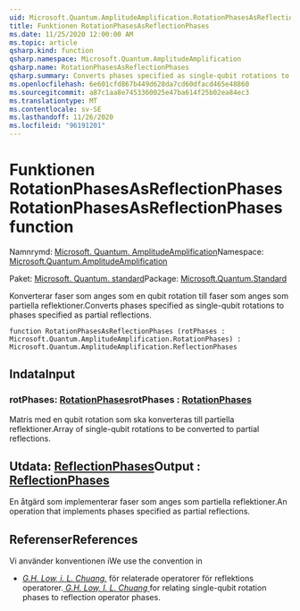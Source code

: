 ```yaml
---
uid: Microsoft.Quantum.AmplitudeAmplification.RotationPhasesAsReflectionPhases
title: Funktionen RotationPhasesAsReflectionPhases
ms.date: 11/25/2020 12:00:00 AM
ms.topic: article
qsharp.kind: function
qsharp.namespace: Microsoft.Quantum.AmplitudeAmplification
qsharp.name: RotationPhasesAsReflectionPhases
qsharp.summary: Converts phases specified as single-qubit rotations to phases specified as partial reflections.
ms.openlocfilehash: 6e601cfd867b449d628da7cd60dfacd465e48860
ms.sourcegitcommit: a87c1aa8e7453360025e47ba614f25b02ea84ec3
ms.translationtype: MT
ms.contentlocale: sv-SE
ms.lasthandoff: 11/26/2020
ms.locfileid: "96191201"
---
```

# <a name="rotationphasesasreflectionphases-function"></a><span data-ttu-id="4357a-102">Funktionen RotationPhasesAsReflectionPhases</span><span class="sxs-lookup"><span data-stu-id="4357a-102">RotationPhasesAsReflectionPhases function</span></span>

<span data-ttu-id="4357a-103">Namnrymd: [Microsoft. Quantum. AmplitudeAmplification](xref:Microsoft.Quantum.AmplitudeAmplification)</span><span class="sxs-lookup"><span data-stu-id="4357a-103">Namespace: [Microsoft.Quantum.AmplitudeAmplification](xref:Microsoft.Quantum.AmplitudeAmplification)</span></span>

<span data-ttu-id="4357a-104">Paket: [Microsoft. Quantum. standard](https://nuget.org/packages/Microsoft.Quantum.Standard)</span><span class="sxs-lookup"><span data-stu-id="4357a-104">Package: [Microsoft.Quantum.Standard](https://nuget.org/packages/Microsoft.Quantum.Standard)</span></span>


<span data-ttu-id="4357a-105">Konverterar faser som anges som en qubit rotation till faser som anges som partiella reflektioner.</span><span class="sxs-lookup"><span data-stu-id="4357a-105">Converts phases specified as single-qubit rotations to phases specified as partial reflections.</span></span>

```qsharp
function RotationPhasesAsReflectionPhases (rotPhases : Microsoft.Quantum.AmplitudeAmplification.RotationPhases) : Microsoft.Quantum.AmplitudeAmplification.ReflectionPhases
```


## <a name="input"></a><span data-ttu-id="4357a-106">Indata</span><span class="sxs-lookup"><span data-stu-id="4357a-106">Input</span></span>

### <a name="rotphases--rotationphases"></a><span data-ttu-id="4357a-107">rotPhases: [RotationPhases](xref:Microsoft.Quantum.AmplitudeAmplification.RotationPhases)</span><span class="sxs-lookup"><span data-stu-id="4357a-107">rotPhases : [RotationPhases](xref:Microsoft.Quantum.AmplitudeAmplification.RotationPhases)</span></span>

<span data-ttu-id="4357a-108">Matris med en qubit rotation som ska konverteras till partiella reflektioner.</span><span class="sxs-lookup"><span data-stu-id="4357a-108">Array of single-qubit rotations to be converted to partial reflections.</span></span>



## <a name="output--reflectionphases"></a><span data-ttu-id="4357a-109">Utdata: [ReflectionPhases](xref:Microsoft.Quantum.AmplitudeAmplification.ReflectionPhases)</span><span class="sxs-lookup"><span data-stu-id="4357a-109">Output : [ReflectionPhases](xref:Microsoft.Quantum.AmplitudeAmplification.ReflectionPhases)</span></span>

<span data-ttu-id="4357a-110">En åtgärd som implementerar faser som anges som partiella reflektioner.</span><span class="sxs-lookup"><span data-stu-id="4357a-110">An operation that implements phases specified as partial reflections.</span></span>

## <a name="references"></a><span data-ttu-id="4357a-111">Referenser</span><span class="sxs-lookup"><span data-stu-id="4357a-111">References</span></span>

<span data-ttu-id="4357a-112">Vi använder konventionen i</span><span class="sxs-lookup"><span data-stu-id="4357a-112">We use the convention in</span></span>

- <span data-ttu-id="4357a-113">[ *G.H. Low, i. L. Chuang,*](https://arxiv.org/abs/1707.05391) för relaterade operatorer för reflektions operatorer.</span><span class="sxs-lookup"><span data-stu-id="4357a-113">[ *G.H. Low, I. L. Chuang* ](https://arxiv.org/abs/1707.05391) for relating single-qubit rotation phases to reflection operator phases.</span></span>